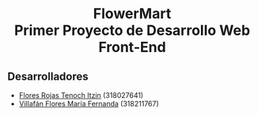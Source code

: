 <h1  align="center">
FlowerMart
<br>
Primer Proyecto de Desarrollo Web Front-End
</h1>


## Desarrolladores

- [Flores Rojas Tenoch Itzin](https://github.com/TenochFlores) (318027641)
- [Villafán Flores María Fernanda](https://github.com/FernandaVillafan) (318211767)
